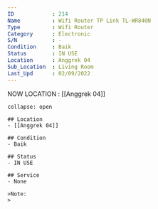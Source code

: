 ```yaml
---
ID            : 214
Name          : Wifi Router TP Link TL-WR840N
Type          : Wifi Router
Category      : Electronic
S/N           : -
Condition     : Baik
Status        : IN USE
Location      : Anggrek 04
Sub_Location  : Living Room
Last_Upd      : 02/09/2022
---
```



NOW LOCATION : [[Anggrek 04]]

```ad-History
collapse: open

## Location
- [[Anggrek 04]]

## Condition
- Baik

## Status
- IN USE

## Service
- None

>Note:
>


```
